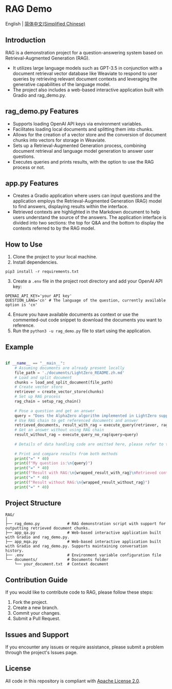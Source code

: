 # RAG Demo

English | [简体中文(Simplified Chinese)](https://github.com/puyuan1996/RAG/blob/main/README_zh.md) 

## Introduction

RAG is a demonstration project for a question-answering system based on Retrieval-Augmented Generation (RAG). 
- It utilizes large language models such as GPT-3.5 in conjunction with a document retrieval vector database like Weaviate to respond to user queries by retrieving relevant document contexts and leveraging the generative capabilities of the language model.
- The project also includes a web-based interactive application built with Gradio and rag_demo.py.

## rag_demo.py Features

- Supports loading OpenAI API keys via environment variables.
- Facilitates loading local documents and splitting them into chunks.
- Allows for the creation of a vector store and the conversion of document chunks into vectors for storage in Weaviate.
- Sets up a Retrieval-Augmented Generation process, combining document retrieval and language model generation to answer user questions.
- Executes queries and prints results, with the option to use the RAG process or not.

## app.py Features

- Creates a Gradio application where users can input questions and the application employs the Retrieval-Augmented Generation (RAG) model to find answers, displaying results within the interface.
- Retrieved contexts are highlighted in the Markdown document to help users understand the source of the answers. The application interface is divided into two sections: the top for Q&A and the bottom to display the contexts referred to by the RAG model.

## How to Use

1. Clone the project to your local machine.
2. Install dependencies.

```shell
pip3 install -r requirements.txt
```
3. Create a `.env` file in the project root directory and add your OpenAI API key:

```
OPENAI_API_KEY='your API key'
QUESTION_LANG='cn' # The language of the question, currently available option is 'cn'
```

4. Ensure you have available documents as context or use the commented-out code snippet to download the documents you want to reference.
5. Run the `python3 -u rag_demo.py` file to start using the application.

## Example

```python

if __name__ == "__main__":
    # Assuming documents are already present locally
    file_path = './documents/LightZero_README.zh.md'
    # Load and split document
    chunks = load_and_split_document(file_path)
    # Create vector store
    retriever = create_vector_store(chunks)
    # Set up RAG process
    rag_chain = setup_rag_chain()
    
    # Pose a question and get an answer
    query = "Does the AlphaZero algorithm implemented in LightZero support running in the Atari environment? Please explain in detail."
    # Use RAG chain to get referenced documents and answer
    retrieved_documents, result_with_rag = execute_query(retriever, rag_chain, query)
    # Get an answer without using RAG chain
    result_without_rag = execute_query_no_rag(query=query)
    
    # Details of data handling code are omitted here, please refer to the source files in this repository for specifics
    
    # Print and compare results from both methods
    print("=" * 40)
    print(f"My question is:\n{query}")
    print("=" * 40)
    print(f"Result with RAG:\n{wrapped_result_with_rag}\nRetrieved context is: \n{context}")
    print("=" * 40)
    print(f"Result without RAG:\n{wrapped_result_without_rag}")
    print("=" * 40)
```

## Project Structure

```
RAG/
│
├── rag_demo.py            # RAG demonstration script with support for outputting retrieved document chunks.
├── app_qa.py              # Web-based interactive application built with Gradio and rag_demo.py.
├── app_mqa.py             # Web-based interactive application built with Gradio and rag_demo.py. Supports maintaining conversation history.
├── .env                   # Environment variable configuration file
└── documents/             # Documents folder
    └── your_document.txt  # Context document
```

## Contribution Guide

If you would like to contribute code to RAG, please follow these steps:

1. Fork the project.
2. Create a new branch.
3. Commit your changes.
4. Submit a Pull Request.

## Issues and Support

If you encounter any issues or require assistance, please submit a problem through the project's Issues page.

## License

All code in this repository is compliant with [Apache License 2.0](https://www.apache.org/licenses/LICENSE-2.0).